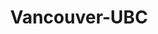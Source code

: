 ---
layout: club_page
title: Vancouver-UBC
permalink: /vancouver-ubc/
header_image: /assets/images/vancouver-ubc.jpg
header_image_description: Vancouver-UBC club members posing in a forest
club_info:
    who_we_are: |
        The Rotaract Club of Vancouver is based at the University of British Columbia Campus. It is a student-run service club. It strives to integrate the ideas of the members and it aims to make a difference within the local community as well as in the international arena. The club is composed of a diverse student body and is very open to new and creative ideas within the contexts of professional development, community service, international service, and fundraising.

        Every year, the club empowers members to take on leadership roles heading project-driven committees. The club also strives to introduce to the members valuable community involvement opportunities which address the needs of the community as well as facilitate the personal growth of participants. The club meetings have a very friendly and positive atmosphere and they are marked by a sense of mutual respect and acceptance.

        Sponsored by the [Rotary Club of Vancouver](https://portal.clubrunner.ca/777).

    what_we_do: |
        * Organizing a service trip to Sao Paulo, Brazil in the August of 2011 with the Rotaract Club of Ancheita
        * Music for Japan: educational fundraiser/musical concert in the spring of 2011 to raise awareness about the earthquake in Japan
        * 4th Annual Professional Development Conference, aimed for high school and university students
        * Help dyslexic students through the Computer Assisted Literacy Solution (CALS) Program
        * Help children with developmental disabilities through the Berwick Program
        * Union Gospel Mission Soup Kitchen in Downtown Eastside
        * Help with Halloween and Christmas celebrations at Kiwassa Neighbourhood House
        * Variety Show of Hearts Telethon

    meetings: The campus club is only active during the school year (September to April). We meet once every week at the UBC Vancouver Point Grey campus and the meeting time varies from school term to school term based on the availability of its members.

embedded_calendar: |
    <iframe src="https://calendar.google.com/calendar/embed?src=rotaract.vancouver%40gmail.com&amp;ctz=America/Vancouver" style="border: 0" scrolling="no" width="800" height="600" frameborder="0"></iframe>
embedded_map: |
    <iframe src="https://www.google.com/maps/embed?pb=!1m18!1m12!1m3!1d41654.590966915945!2d-123.21016731140024!3d49.268591158304034!2m3!1f0!2f0!3f0!3m2!1i1024!2i768!4f13.1!3m3!1m2!1s0x548672cc2fd41e03%3A0xc79dd4e7732aa2f3!2sThe+University+of+British+Columbia!5e0!3m2!1sen!2sca!4v1512919696799" style="border: 0px none; pointer-events: none;" allowfullscreen="" width="600" height="600" frameborder="0"></iframe>
contact:
    facebook: https://www.facebook.com/VancouverRotaract/
    instagram: http://instagram.com/rotaractvancouver
---